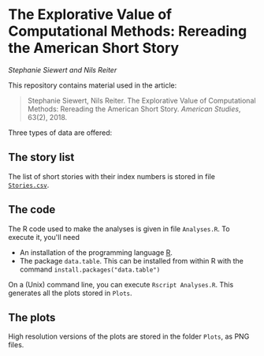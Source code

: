 # The Explorative Value of Computational Methods: Rereading the American Short Story

*Stephanie Siewert and Nils Reiter* 

This repository contains material used in the article:

> Stephanie Siewert, Nils Reiter. The Explorative Value of Computational Methods: Rereading the American Short Story. *American Studies*, 63(2), 2018.

Three types of data are offered:

## The story list

The list of short stories with their index numbers is stored in file [`Stories.csv`](Stories.csv).

## The code

The R code used to make the analyses is given in file `Analyses.R`. To execute it, you'll need

- An installation of the programming language [R]().
- The package `data.table`. This can be installed from within R with the command `install.packages("data.table")`

On a (Unix) command line, you can execute `Rscript Analyses.R`. This generates all the plots stored in `Plots`.

## The plots

High resolution versions of the plots are stored in the folder `Plots`, as PNG files.
